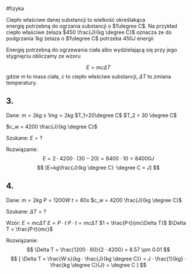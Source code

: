 #fizyka 

Ciepło właściwe danej substancji to wielkość określakąca energię potrzebną do ogrzania substancji o $1\degree C$. Na przykład ciepło właściwe żelaza $450 \frac{J}{kg \degree C}$ oznacza że do podgrzania $1kg$ żelaza o $1\degree C$ potrzeba $450J$ energii

Energię potrzebną do ogrzewania ciała albo wydzielającą się przy jego stygnięciu obliczamy ze wzoru

$$
E = mc\Delta T
$$
gdzie $m$ to masa ciała, $c$ to ciepło właściwe substancji, $\Delta T$ to zmiana temperatury.

## 3.
Dane:
$m = 2kg \pm 1 mg = 2kg$
$T_1=20\degree C$
$T_2 = 30 \degree C$

$c_w = 4200 \frac{J}{kg \degree C}$

Szukane:
$E=?$

Rozwiązanie:
$$
E = 2 · 4200 · (30-20) = 8400 · 10 = 84000 J 
$$
$$
[E=kg\frac{J}{kg \degree C} ·\degree C = J]
$$

## 4.
Dane:
$m = 2kg$
$P=1200W$
$t = 60s$
$c_w = 4200 \frac{J}{kg \degree C}$

Szukane:
$\Delta T = ?$

Wzór:
$E=mc\Delta T$
$E=P·t$
$P·t = mc\Delta T$
$1 = \frac{P·t}{mc\Delta T}$
$\Delta T = \frac{P·t}{mc}$

Rozwiązanie:
$$
\Delta T = \frac{1200 · 60}{2 · 4200} = 8.57 \pm 0.01
$$
$$
[ \Delta T = \frac{W·s}{kg · \frac{J}{kg \degree C}} = J · \frac{1}{kg} · \frac{kg \degree C}{J} = \degree C ]
$$

